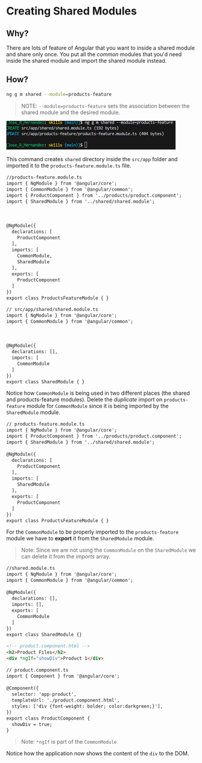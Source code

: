 # Creating Shared Modules

## Why?

There are lots of feature of Angular that you want to inside a shared module and share only once. You put all the *common* modules that you'd need inside the shared module and import the shared module instead.

## How?

```BASH
ng g m shared --module=products-feature
```

>NOTE: `--module=products-feature` sets the association between the shared module and the desired module.

![Shared Module Command](img/shared-module-create.png)

This command creates `shared` directory inside the `src/app` folder and imported it to the `products-feature.module.ts` file.

```JS
//products-feature.module.ts
import { NgModule } from '@angular/core';
import { CommonModule } from '@angular/common';
import { ProductComponent } from '../products/product.component';
import { SharedModule } from '../shared/shared.module';



@NgModule({
  declarations: [
    ProductComponent
  ],
  imports: [
    CommonModule,
    SharedModule
  ],
  exports: [
    ProductComponent
  ]
})
export class ProductsFeatureModule { }
```

```JS
// src/app/shared/shared.module.ts
import { NgModule } from '@angular/core';
import { CommonModule } from '@angular/common';



@NgModule({
  declarations: [],
  imports: [
    CommonModule
  ]
})
export class SharedModule { }
```

Notice how `CommonModule` is being used in two different places (the shared and products-feature modules). Delete the *duplicate* import on `products-feature` module for `CommonModule` since it is being imported by the `SharedModule` module.

```JS
// products-feature.module.ts
import { NgModule } from '@angular/core';
import { ProductComponent } from '../products/product.component';
import { SharedModule } from '../shared/shared.module';

@NgModule({
  declarations: [
    ProductComponent
  ],
  imports: [
    SharedModule
  ],
  exports: [
    ProductComponent
  ]
})
export class ProductsFeatureModule { }
```

For the `CommonModule` to be properly imported to the `products-feature` module we have to **export** it from the `SharedModule` module.

>Note: Since we are not using the `CommonModule` on the `SharedModule` we can delete it from the *imports* array.

```JS
//shared.module.ts
import { NgModule } from '@angular/core';
import { CommonModule } from '@angular/common';

@NgModule({
  declarations: [],
  imports: [],
  exports: [
    CommonModule
  ]
})
export class SharedModule {}
```

```HTML
<!-- product.component.html -->
<h2>Product Files</h2>
<div *ngIf="showDiv">Product 1</div>
```

```JS
// product.component.ts
import { Component } from '@angular/core';

@Component({
  selector: 'app-product',
  templateUrl: './product.component.html',
  styles: ['div {font-weight: bolder; color:darkgreen;}'],
})
export class ProductComponent {
  showDiv = true;
}
```

>Note: `*ngIf` is part of the `CommonModule`

Notice how the application now shows the content of the `div` to the DOM.
